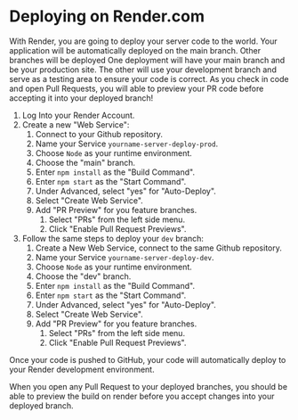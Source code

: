 # Deploying on Render.com

With Render, you are going to deploy your server code to the world. Your application will be automatically deployed on the main branch. Other branches will be deployed One deployment will have your main branch and be your production site. The other will use your development branch and serve as a testing area to ensure your code is correct. As you check in code and open Pull Requests, you will able to preview your PR code before accepting it into your deployed branch!

1. Log Into your Render Account.
1. Create a new "Web Service":
   1. Connect to your Github repository.
   1. Name your Service `yourname-server-deploy-prod`.
   1. Choose `Node` as your runtime environment.
   1. Choose the "main" branch.
   1. Enter `npm install` as the "Build Command".
   1. Enter `npm start` as the "Start Command".
   1. Under Advanced, select "yes" for "Auto-Deploy".
   1. Select "Create Web Service".
   1. Add "PR Preview" for you feature branches.
      1. Select "PRs" from the left side menu.
      1. Click "Enable Pull Request Previews".
1. Follow the same steps to deploy your `dev` branch:
   1. Create a New Web Service, connect to the same Github repository.
   1. Name your Service `yourname-server-deploy-dev`.
   1. Choose `Node` as your runtime environment.
   1. Choose the "dev" branch.
   1. Enter `npm install` as the "Build Command".
   1. Enter `npm start` as the "Start Command".
   1. Under Advanced, select "yes" for "Auto-Deploy".
   1. Select "Create Web Service".
   1. Add "PR Preview" for you feature branches.
      1. Select "PRs" from the left side menu.
      1. Click "Enable Pull Request Previews".

Once your code is pushed to GitHub, your code will automatically deploy to your Render development environment.

When you open any Pull Request to your deployed branches, you should be able to preview the build on render before you accept changes into your deployed branch.
